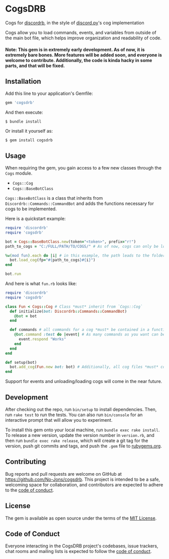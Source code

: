 # CogsDRB

Cogs for [discordrb](https://github.com/discordrb/discordrb), in the style of [discord.py](https://github.com/Rapptz/discord.py)'s cog implementation

Cogs allow you to load commands, events, and variables from outside of the main bot file, 
which helps improve organization and readability of code.

#### Note: This gem is in extremely early development. As of now, it is extremely bare bones. More features will be added soon, and everyone is welcome to contribute. Additionally, the code is kinda hacky in some parts, and that will be fixed.

## Installation

Add this line to your application's Gemfile:

```ruby
gem 'cogsdrb'
```

And then execute:

    $ bundle install

Or install it yourself as:

    $ gem install cogsdrb

## Usage

When requiring the gem, you gain access to a few new classes through the `Cogs` module.
 - `Cogs::Cog`
 - `Cogs::BaseBotClass`

`Cogs::BaseBotClass` is a class that inherits from `Discordrb::Commands::CommandBot` and adds the functions necessary
for cogs to be implemented.

Here is a quickstart example:

```ruby
require 'discordrb'
require 'cogsdrb'

bot = Cogs::BaseBotClass.new(token="<token>", prefix="r!")
path_to_cogs = "C:/FULL/PATH/TO/COGS/" # As of now, cogs can only be loaded using the full path to the file

%w(mod fun).each do |i| # in this example, the path leads to the folder containing `mod.rb` and `fun.rb`
  bot.load_cog(fp="#{path_to_cogs}#{i}")
end

bot.run
```

And here is what `fun.rb` looks like:

```ruby
require 'discordrb'
require 'cogsdrb'

class Fun < Cogs::Cog # Class *must* inherit from `Cogs::Cog`
  def initialize(bot: Discordrb::Commands::CommandBot)
    @bot = bot
  end

  def commands # all commands for a cog *must* be contained in a function named `commands`
    @bot.command :test do |event| # As many commands as you want can be added in this function
      event.respond "Works"
    end
  end
end

def setup(bot)
  bot.add_cog(Fun.new bot: bot) # Additionally, all cog files *must* contain this function, or else an error will be thrown and the cog not loaded
end
```

Support for events and unloading/loading cogs will come in the near future.

## Development

After checking out the repo, run `bin/setup` to install dependencies. Then, run `rake test` to run the tests. You can also run `bin/console` for an interactive prompt that will allow you to experiment.

To install this gem onto your local machine, run `bundle exec rake install`. To release a new version, update the version number in `version.rb`, and then run `bundle exec rake release`, which will create a git tag for the version, push git commits and tags, and push the `.gem` file to [rubygems.org](https://rubygems.org).

## Contributing

Bug reports and pull requests are welcome on GitHub at https://github.com/No-Jons/cogsdrb. This project is intended to be a safe, welcoming space for collaboration, and contributors are expected to adhere to the [code of conduct](https://github.com/No-Jons/cogsdrb/blob/master/CODE_OF_CONDUCT.md).


## License

The gem is available as open source under the terms of the [MIT License](https://opensource.org/licenses/MIT).

## Code of Conduct

Everyone interacting in the CogsDRB project's codebases, issue trackers, chat rooms and mailing lists is expected to follow the [code of conduct](https://github.com/No-Jons/cogsdrb/blob/master/CODE_OF_CONDUCT.md).
